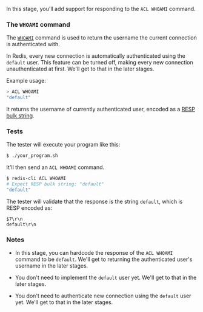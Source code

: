 In this stage, you'll add support for responding to the `ACL WHOAMI` command.

### The `WHOAMI` command

The [`WHOAMI`](https://redis.io/docs/latest/commands/acl-whoami/) command is used to return the username the current connection is authenticated with.

In Redis, every new connection is automatically authenticated using the `default` user. This feature can be turned off, making every new connection unauthenticated at first. We'll get to that in the later stages.

Example usage:


```bash
> ACL WHOAMI
"default"
```

It returns the username of currently authenticated user, encoded as a [RESP bulk string](https://redis.io/docs/latest/develop/reference/protocol-spec/#bulk-strings).

### Tests

The tester will execute your program like this:

```bash
$ ./your_program.sh
```

It'll then send an `ACL WHOAMI` command.

```bash
$ redis-cli ACL WHOAMI
# Expect RESP bulk string: "default"
"default"
```

The tester will validate that the response is the string `default`, which is RESP encoded as:

```
$7\r\n
default\r\n
```

### Notes

- In this stage, you can hardcode the response of the `ACL WHOAMI` command to be `default`. We'll get to returning the authenticated user's username in the later stages.

- You don't need to implement the `default` user yet. We'll get to that in the later stages.

- You don't need to authenticate new connection using the `default` user yet. We'll get to that in the later stages.